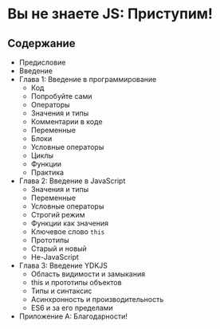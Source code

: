 # Вы не знаете JS: Приступим!

## Содержание

* Предисловие
* Введение
* Глава 1: Введение в программирование
	* Код
	* Попробуйте сами
	* Операторы
	* Значения и типы
	* Комментарии в коде
	* Переменные
	* Блоки
	* Условные операторы
	* Циклы
	* Функции
	* Практика
* Глава 2: Введение в JavaScript
	* Значения и типы
	* Переменные
	* Условные операторы
	* Строгий режим
	* Функции как значения
	* Ключевое слово `this`
	* Прототипы
	* Старый и новый
	* Не-JavaScript
* Глава 3: Введение YDKJS
	* Область видимости и замыкания
	* this и прототипы объектов
	* Типы и синтаксис
	* Асинхронность и производительность
	* ES6 и за его пределами
* Приложение А: Благодарности!
